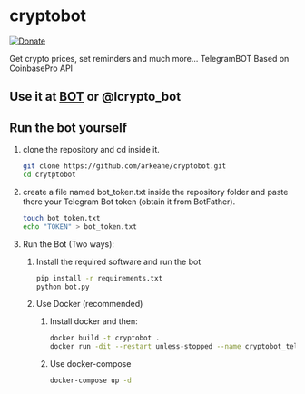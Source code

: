 # cryptobot

[![Donate](https://img.shields.io/badge/Donate-PayPal-green.svg)](https://www.paypal.com/cgi-bin/webscr?cmd=_s-xclick&hosted_button_id=LZDKH4PL5Z3XN&source=url)

Get crypto prices, set reminders and much more...
TelegramBOT Based on CoinbasePro API

## Use it at [BOT](https://t.me/lcrypto_bot) or @lcrypto_bot

## Run the bot yourself

1. clone the repository and cd inside it.

    ```bash
    git clone https://github.com/arkeane/cryptobot.git
    cd crytptobot
    ```

2. create a file named bot_token.txt inside the repository folder and paste there your Telegram Bot token (obtain it from BotFather).

    ```bash
    touch bot_token.txt
    echo "TOKEN" > bot_token.txt
    ````

3. Run the Bot (Two ways):

    1. Install the required software and run the bot

        ```bash
        pip install -r requirements.txt
        python bot.py
        ```

    2. Use Docker (recommended)
        
        1. Install docker and then:
    
        	```bash
        	docker build -t cryptobot .
        	docker run -dit --restart unless-stopped --name cryptobot_telegram cryptobot
        	```

		2. Use docker-compose
			```bash
			docker-compose up -d
			```

